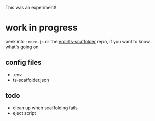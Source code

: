 This was an experiment!

# work in progress

peek into `index.js` or the [erdii/ts-scaffolder](https://github.com/erdii/ts-scaffolder) repo, if you want to know what's going on

## config files

* .env
* ts-scaffolder.json

## todo

* clean up when scaffolding fails
* eject script
